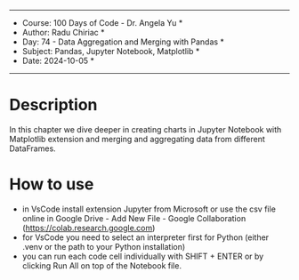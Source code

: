 
************************************************************
*    Course: 100 Days of Code - Dr. Angela Yu              *
*    Author: Radu Chiriac                                  *
*    Day: 74 - Data Aggregation and Merging with Pandas    *
*    Subject: Pandas, Jupyter Notebook, Matplotlib         *
*    Date: 2024-10-05                                      *
************************************************************


# Description
In this chapter we dive deeper in creating charts in Jupyter Notebook with Matplotlib extension and merging and aggregating data from different DataFrames.

# How to use
- in VsCode install extension Jupyter from Microsoft or use the csv file online in Google Drive - Add New File - Google Collaboration (https://colab.research.google.com)
- for VsCode you need to select an interpreter first for Python (either .venv or the path to your Python installation)
- you can run each code cell individually with SHIFT + ENTER or by clicking Run All on top of the Notebook file.
